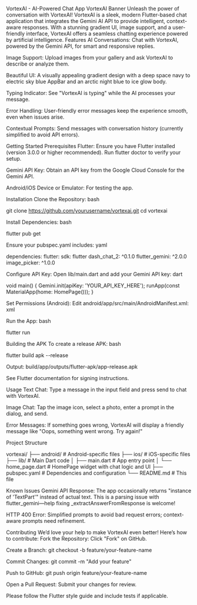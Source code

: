 VortexAI - AI-Powered Chat App
VortexAI Banner
Unleash the power of conversation with VortexAI!
VortexAI is a sleek, modern Flutter-based chat application that integrates the Gemini AI API to provide intelligent, context-aware responses. With a stunning gradient UI, image support, and a user-friendly interface, VortexAI offers a seamless chatting experience powered by artificial intelligence.
Features
AI Conversations: Chat with VortexAI, powered by the Gemini API, for smart and responsive replies.

Image Support: Upload images from your gallery and ask VortexAI to describe or analyze them.

Beautiful UI: A visually appealing gradient design with a deep space navy to electric sky blue AppBar and an arctic night blue to ice glow body.

Typing Indicator: See "VortexAI is typing" while the AI processes your message.

Error Handling: User-friendly error messages keep the experience smooth, even when issues arise.

Contextual Prompts: Send messages with conversation history (currently simplified to avoid API errors).


Getting Started
Prerequisites
Flutter: Ensure you have Flutter installed (version 3.0.0 or higher recommended). Run flutter doctor to verify your setup.

Gemini API Key: Obtain an API key from the Google Cloud Console for the Gemini API.

Android/iOS Device or Emulator: For testing the app.

Installation
Clone the Repository:
bash

git clone https://github.com/yourusername/vortexai.git
cd vortexai

Install Dependencies:
bash

flutter pub get

Ensure your pubspec.yaml includes:
yaml

dependencies:
  flutter:
    sdk: flutter
  dash_chat_2: ^0.1.0
  flutter_gemini: ^2.0.0
  image_picker: ^1.0.0

Configure API Key:
Open lib/main.dart and add your Gemini API key:
dart

void main() {
  Gemini.init(apiKey: 'YOUR_API_KEY_HERE');
  runApp(const MaterialApp(home: HomePage()));
}

Set Permissions (Android):
Edit android/app/src/main/AndroidManifest.xml:
xml

<uses-permission android:name="android.permission.INTERNET" />
<uses-permission android:name="android.permission.READ_EXTERNAL_STORAGE" />
<uses-permission android:name="android.permission.READ_MEDIA_IMAGES" />

Run the App:
bash

flutter run

Building the APK
To create a release APK:
bash

flutter build apk --release

Output: build/app/outputs/flutter-apk/app-release.apk

See Flutter documentation for signing instructions.

Usage
Text Chat: Type a message in the input field and press send to chat with VortexAI.

Image Chat: Tap the image icon, select a photo, enter a prompt in the dialog, and send.

Error Messages: If something goes wrong, VortexAI will display a friendly message like "Oops, something went wrong. Try again!"

Project Structure

vortexai/
├── android/             # Android-specific files
├── ios/                 # iOS-specific files
├── lib/                 # Main Dart code
│   ├── main.dart        # App entry point
│   └── home_page.dart   # HomePage widget with chat logic and UI
├── pubspec.yaml         # Dependencies and configuration
└── README.md            # This file

Known Issues
Gemini API Response: The app occasionally returns "instance of 'TextPart'" instead of actual text. This is a parsing issue with flutter_gemini—help fixing _extractAnswerFromResponse is welcome!

HTTP 400 Error: Simplified prompts to avoid bad request errors; context-aware prompts need refinement.

Contributing
We’d love your help to make VortexAI even better! Here’s how to contribute:
Fork the Repository: Click "Fork" on GitHub.

Create a Branch: git checkout -b feature/your-feature-name

Commit Changes: git commit -m "Add your feature"

Push to GitHub: git push origin feature/your-feature-name

Open a Pull Request: Submit your changes for review.

Please follow the Flutter style guide and include tests if applicable.

